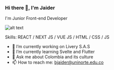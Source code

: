 ### Hi there 👋, I'm Jaider

I'm Junior Front-end Developer

![alt text](https://camo.githubusercontent.com/6798b4466788a9ebb3d86af6e903a56c15a8e9f72cd9d8ca7586698411d43436/68747470733a2f2f7265732e636c6f7564696e6172792e636f6d2f646f73313371656e762f696d6167652f75706c6f61642f76313539393332373538362f4c69766572792f4c69766572795f46696e616c2d30325f6875777235625f7778333638712e706e67)

Skills: REACT / NEXT JS / VUE JS / HTML / CSS / JS 


- 🔭 I’m currently working on Livery S.A.S
- 🌱 I’m currently learning Svelte and Flutter
- 💬 Ask me about Colombia and its culture
- 📫 How to reach me: bjaider@uninorte.edu.co
